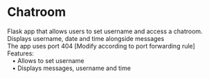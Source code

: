 # Chatroom
Flask app that allows users to set username and access a chatroom. Displays username, date and time  alongside messages<br/>
The app uses port 404 [Modify according to port forwarding rule]<br/>
Features:<br/>
&nbsp;&nbsp;&nbsp;• Allows to set username <br/>
&nbsp;&nbsp;&nbsp;• Displays messages, username and time<br/>
